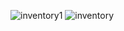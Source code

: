 
![inventory1](https://user-images.githubusercontent.com/78131940/217125465-ec74218b-19ac-429f-a5b4-f3992ac4c7e8.PNG)
![inventory](https://user-images.githubusercontent.com/78131940/217125493-10ab1584-7ea3-411a-b433-fc37f686910a.PNG)
